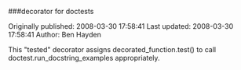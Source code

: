 ###decorator for doctests

Originally published: 2008-03-30 17:58:41
Last updated: 2008-03-30 17:58:41
Author: Ben Hayden

This "tested" decorator assigns decorated_function.test() to call doctest.run_docstring_examples appropriately.